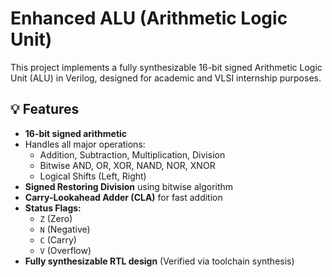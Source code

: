 # Enhanced ALU (Arithmetic Logic Unit)

This project implements a fully synthesizable 16-bit signed Arithmetic Logic Unit (ALU) in Verilog, designed for academic and VLSI internship purposes.

## 💡 Features

- **16-bit signed arithmetic**
- Handles all major operations: 
  - Addition, Subtraction, Multiplication, Division
  - Bitwise AND, OR, XOR, NAND, NOR, XNOR
  - Logical Shifts (Left, Right)
- **Signed Restoring Division** using bitwise algorithm
- **Carry-Lookahead Adder (CLA)** for fast addition
- **Status Flags:**
  - `Z` (Zero)
  - `N` (Negative)
  - `C` (Carry)
  - `V` (Overflow)
- **Fully synthesizable RTL design** (Verified via toolchain synthesis)


